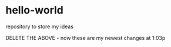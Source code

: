 # hello-world
repository to store my ideas



DELETE THE ABOVE - now these are my newest changes at 1:03p
